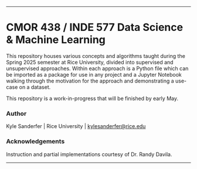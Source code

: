 ---

# CMOR 438 / INDE 577 Data Science & Machine Learning

This repository houses various concepts and algorithms taught during the Spring 2025 semester at Rice University, divided into supervised and unsupervised approaches. Within each approach is a Python file which can be imported as a package for use in any project and a Jupyter Notebook walking through the motivation for the approach and demonstrating a use-case on a dataset. 

This repository is a work-in-progress that will be finished by early May.


### Author
Kyle Sanderfer | Rice University | <kylesanderfer@rice.edu>

### Acknowledgements
Instruction and partial implementations courtesy of Dr. Randy Davila.

---